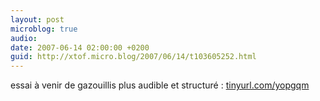 ```yaml
---
layout: post
microblog: true
audio: 
date: 2007-06-14 02:00:00 +0200
guid: http://xtof.micro.blog/2007/06/14/t103605252.html
---
```

essai à venir de gazouillis plus audible et structuré : [tinyurl.com/yopgqm](http://tinyurl.com/yopgqm)

